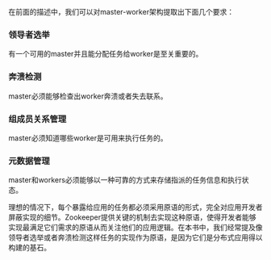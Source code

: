 在前面的描述中，我们可以对master-worker架构提取出下面几个要求：

### 领导者选举

有一个可用的master并且能分配任务给worker是至关重要的。

### 奔溃检测

master必须能够检查出worker奔溃或者失去联系。

### 组成员关系管理

master必须知道哪些worker是可用来执行任务的。

### 元数据管理

master和workers必须能够以一种可靠的方式来存储指派的任务信息和执行状态。

理想的情况下，每个暴露给应用的任务都必须采用原语的形式，完全对应用开发者屏蔽实现的细节。Zookeeper提供关键的机制去实现这种原语，使得开发者能够实现最满足它们需求的原语从而关注他们的应用逻辑。在本书中，我们经常提及像领导者选举或者奔溃检测这样任务的实现作为原语，是因为它们是分布式应用得以构建的基石。

